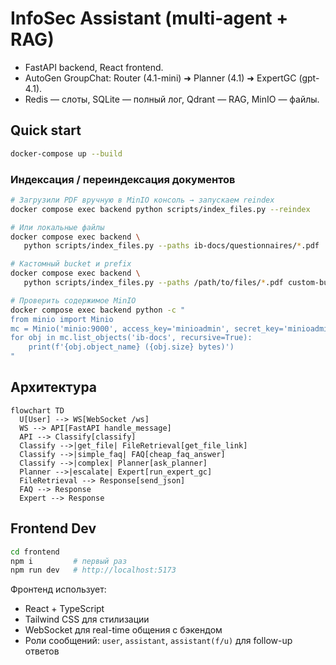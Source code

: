 # InfoSec Assistant (multi-agent + RAG)

* FastAPI backend, React frontend.
* AutoGen GroupChat: Router (4.1-mini) ➜ Planner (4.1) ➜ ExpertGC (gpt-4.1).
* Redis — слоты, SQLite — полный лог, Qdrant — RAG, MinIO — файлы.

## Quick start
```bash
docker-compose up --build
```

### Индексация / переиндексация документов

```bash
# Загрузили PDF вручную в MinIO консоль → запускаем reindex
docker compose exec backend python scripts/index_files.py --reindex

# Или локальные файлы
docker compose exec backend \
   python scripts/index_files.py --paths ib-docs/questionnaires/*.pdf

# Кастомный bucket и prefix
docker compose exec backend \
   python scripts/index_files.py --paths /path/to/files/*.pdf custom-bucket custom-prefix/

# Проверить содержимое MinIO
docker compose exec backend python -c "
from minio import Minio
mc = Minio('minio:9000', access_key='minioadmin', secret_key='minioadmin', secure=False)
for obj in mc.list_objects('ib-docs', recursive=True):
    print(f'{obj.object_name} ({obj.size} bytes)')
"
```

## Архитектура

```mermaid
flowchart TD
  U[User] --> WS[WebSocket /ws]
  WS --> API[FastAPI handle_message]
  API --> Classify[classify]
  Classify -->|get_file| FileRetrieval[get_file_link]
  Classify -->|simple_faq| FAQ[cheap_faq_answer]
  Classify -->|complex| Planner[ask_planner]
  Planner -->|escalate| Expert[run_expert_gc]
  FileRetrieval --> Response[send_json]
  FAQ --> Response
  Expert --> Response
```

## Frontend Dev

```bash
cd frontend
npm i         # первый раз
npm run dev   # http://localhost:5173
```

Фронтенд использует:
- React + TypeScript
- Tailwind CSS для стилизации
- WebSocket для real-time общения с бэкендом
- Роли сообщений: `user`, `assistant`, `assistant(f/u)` для follow-up ответов